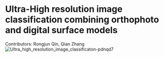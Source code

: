 #  Ultra-High resolution image classification combining orthophoto and digital surface models
Contributors: Rongjun Qin, Qian Zhang
![Ultra_high_resolution_image_classificaton-pdnqd7](https://user-images.githubusercontent.com/32317924/125026122-ef7f4400-e051-11eb-8bf4-bfbcfc7dde3e.png)
